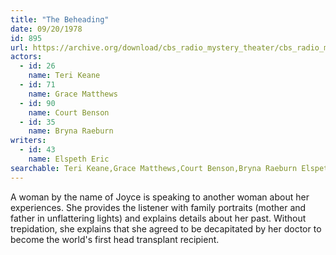 ```yaml
---
title: "The Beheading"
date: 09/20/1978
id: 895
url: https://archive.org/download/cbs_radio_mystery_theater/cbs_radio_mystery_theater-0851-0900.zip/cbs_radio_mystery_theater-0851-0900%2Fcbsrmt_0895_the_beheading.mp3
actors:  
  - id: 26
    name: Teri Keane  
  - id: 71
    name: Grace Matthews  
  - id: 90
    name: Court Benson  
  - id: 35
    name: Bryna Raeburn
writers:  
  - id: 43
    name: Elspeth Eric
searchable: Teri Keane,Grace Matthews,Court Benson,Bryna Raeburn Elspeth Eric
---
```

A woman by the name of Joyce is speaking to another woman about her experiences. She provides the listener with family portraits (mother and father in unflattering lights) and explains details about her past. Without trepidation, she explains that she agreed to be decapitated by her doctor to become the world's first head transplant recipient.